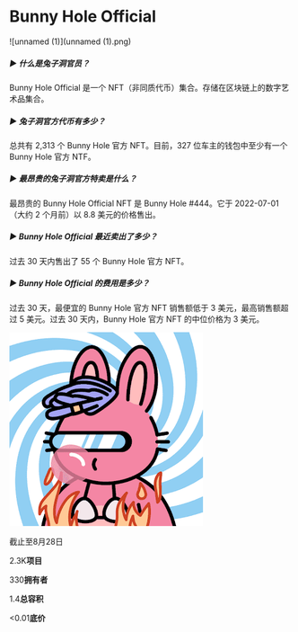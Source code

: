 # Bunny Hole Official

![unnamed (1)](unnamed (1).png)

##### ▶ 什么是兔子洞官员？

Bunny Hole Official 是一个 NFT（非同质代币）集合。存储在区块链上的数字艺术品集合。

##### ▶ 兔子洞官方代币有多少？

总共有 2,313 个 Bunny Hole 官方 NFT。目前，327 位车主的钱包中至少有一个 Bunny Hole 官方 NTF。

##### ▶ 最昂贵的兔子洞官方特卖是什么？

最昂贵的 Bunny Hole Official NFT 是 Bunny Hole #444。它于 2022-07-01（大约 2 个月前）以 8.8 美元的价格售出。

##### ▶ Bunny Hole Official 最近卖出了多少？

过去 30 天内售出了 55 个 Bunny Hole 官方 NFT。

##### ▶ Bunny Hole Official 的费用是多少？

过去 30 天，最便宜的 Bunny Hole 官方 NFT 销售额低于 3 美元，最高销售额超过 5 美元。过去 30 天内，Bunny Hole 官方 NFT 的中位价格为 3 美元。

![unnamed](unnamed.png)

截止至8月28日

2.3K**项目**

330**拥有者**

1.4**总容积**

<0.01**底价**



